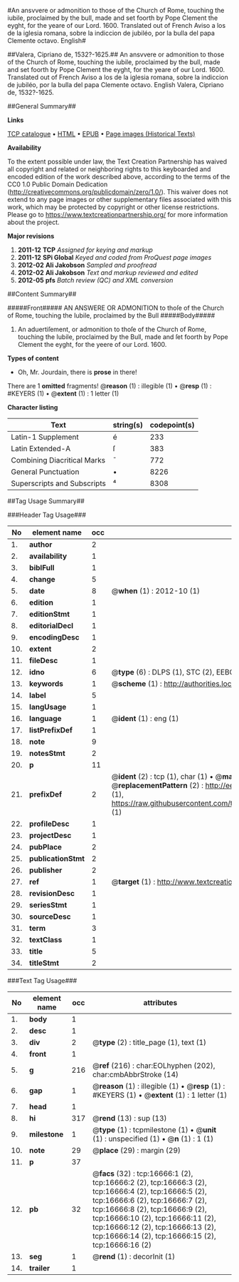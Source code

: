 #An ansvvere or admonition to those of the Church of Rome, touching the iubile, proclaimed by the bull, made and set foorth by Pope Clement the eyght, for the yeare of our Lord. 1600. Translated out of French Aviso a los de la iglesia romana, sobre la indiccion de jubiléo, por la bulla del papa Clemente octavo. English#

##Valera, Cipriano de, 1532?-1625.##
An ansvvere or admonition to those of the Church of Rome, touching the iubile, proclaimed by the bull, made and set foorth by Pope Clement the eyght, for the yeare of our Lord. 1600. Translated out of French
Aviso a los de la iglesia romana, sobre la indiccion de jubiléo, por la bulla del papa Clemente octavo. English
Valera, Cipriano de, 1532?-1625.

##General Summary##

**Links**

[TCP catalogue](http://www.ota.ox.ac.uk/tcp/)  • 
[HTML](http://tei.it.ox.ac.uk/tcp/Texts-HTML/free/A14/A14265.html)  • 
[EPUB](http://tei.it.ox.ac.uk/tcp/Texts-EPUB/free/A14/A14265.epub) • 
[Page images (Historical Texts)](https://historicaltexts.jisc.ac.uk/eebo-99851395e)

**Availability**

To the extent possible under law, the Text Creation Partnership has waived all copyright and related or neighboring rights to this keyboarded and encoded edition of the work described above, according to the terms of the CC0 1.0 Public Domain Dedication (http://creativecommons.org/publicdomain/zero/1.0/). This waiver does not extend to any page images or other supplementary files associated with this work, which may be protected by copyright or other license restrictions. Please go to https://www.textcreationpartnership.org/ for more information about the project.

**Major revisions**

1. __2011-12__ __TCP__ *Assigned for keying and markup*
1. __2011-12__ __SPi Global__ *Keyed and coded from ProQuest page images*
1. __2012-02__ __Ali Jakobson__ *Sampled and proofread*
1. __2012-02__ __Ali Jakobson__ *Text and markup reviewed and edited*
1. __2012-05__ __pfs__ *Batch review (QC) and XML conversion*

##Content Summary##

#####Front#####
AN ANSWERE OR ADMONITION to thoſe of the Church of Rome, touching the Iubile, proclaimed by the Bull
#####Body#####

1. An aduertiſement, or admonition to thoſe of the Church of Rome, touching the Iubile, proclaimed by the Bull, made and ſet foorth by Pope Clement the eyght, for the yeere of our Lord. 1600.

**Types of content**

  * Oh, Mr. Jourdain, there is **prose** in there!

There are 1 **omitted** fragments! 
 @__reason__ (1) : illegible (1)  •  @__resp__ (1) : #KEYERS (1)  •  @__extent__ (1) : 1 letter (1)

**Character listing**


|Text|string(s)|codepoint(s)|
|---|---|---|
|Latin-1 Supplement|é|233|
|Latin Extended-A|ſ|383|
|Combining             Diacritical Marks|̄|772|
|General Punctuation|•|8226|
|Superscripts             and Subscripts|⁴|8308|

##Tag Usage Summary##

###Header Tag Usage###

|No|element name|occ|attributes|
|---|---|---|---|
|1.|__author__|2||
|2.|__availability__|1||
|3.|__biblFull__|1||
|4.|__change__|5||
|5.|__date__|8| @__when__ (1) : 2012-10 (1)|
|6.|__edition__|1||
|7.|__editionStmt__|1||
|8.|__editorialDecl__|1||
|9.|__encodingDesc__|1||
|10.|__extent__|2||
|11.|__fileDesc__|1||
|12.|__idno__|6| @__type__ (6) : DLPS (1), STC (2), EEBO-CITATION (1), PROQUEST (1), VID (1)|
|13.|__keywords__|1| @__scheme__ (1) : http://authorities.loc.gov/ (1)|
|14.|__label__|5||
|15.|__langUsage__|1||
|16.|__language__|1| @__ident__ (1) : eng (1)|
|17.|__listPrefixDef__|1||
|18.|__note__|9||
|19.|__notesStmt__|2||
|20.|__p__|11||
|21.|__prefixDef__|2| @__ident__ (2) : tcp (1), char (1)  •  @__matchPattern__ (2) : ([0-9\-]+):([0-9IVX]+) (1), (.+) (1)  •  @__replacementPattern__ (2) : http://eebo.chadwyck.com/downloadtiff?vid=$1&page=$2 (1), https://raw.githubusercontent.com/textcreationpartnership/Texts/master/tcpchars.xml#$1 (1)|
|22.|__profileDesc__|1||
|23.|__projectDesc__|1||
|24.|__pubPlace__|2||
|25.|__publicationStmt__|2||
|26.|__publisher__|2||
|27.|__ref__|1| @__target__ (1) : http://www.textcreationpartnership.org/docs/. (1)|
|28.|__revisionDesc__|1||
|29.|__seriesStmt__|1||
|30.|__sourceDesc__|1||
|31.|__term__|3||
|32.|__textClass__|1||
|33.|__title__|5||
|34.|__titleStmt__|2||


###Text Tag Usage###

|No|element name|occ|attributes|
|---|---|---|---|
|1.|__body__|1||
|2.|__desc__|1||
|3.|__div__|2| @__type__ (2) : title_page (1), text (1)|
|4.|__front__|1||
|5.|__g__|216| @__ref__ (216) : char:EOLhyphen (202), char:cmbAbbrStroke (14)|
|6.|__gap__|1| @__reason__ (1) : illegible (1)  •  @__resp__ (1) : #KEYERS (1)  •  @__extent__ (1) : 1 letter (1)|
|7.|__head__|1||
|8.|__hi__|317| @__rend__ (13) : sup (13)|
|9.|__milestone__|1| @__type__ (1) : tcpmilestone (1)  •  @__unit__ (1) : unspecified (1)  •  @__n__ (1) : 1 (1)|
|10.|__note__|29| @__place__ (29) : margin (29)|
|11.|__p__|37||
|12.|__pb__|32| @__facs__ (32) : tcp:16666:1 (2), tcp:16666:2 (2), tcp:16666:3 (2), tcp:16666:4 (2), tcp:16666:5 (2), tcp:16666:6 (2), tcp:16666:7 (2), tcp:16666:8 (2), tcp:16666:9 (2), tcp:16666:10 (2), tcp:16666:11 (2), tcp:16666:12 (2), tcp:16666:13 (2), tcp:16666:14 (2), tcp:16666:15 (2), tcp:16666:16 (2)|
|13.|__seg__|1| @__rend__ (1) : decorInit (1)|
|14.|__trailer__|1||
